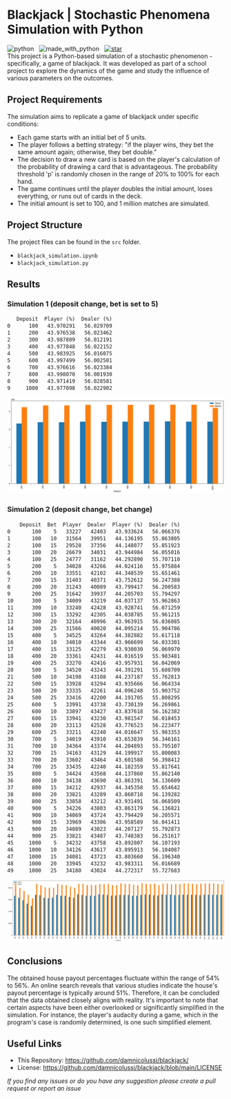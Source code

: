 # Blackjack | Stochastic Phenomena Simulation with Python
![python](https://img.shields.io/badge/Python-3776AB?style=for-the-badge&logo=python&logoColor=white) &nbsp;
<img src="http://ForTheBadge.com/images/badges/made-with-python.svg" alt="made_with_python" height="28px"> &nbsp;
[![star](https://img.shields.io/static/v1?label=GIVE%20A%20STAR&message=%E2%98%85%E2%98%85%E2%98%85%E2%98%85%E2%98%85&color=ff69b4&style=for-the-badge&logo=github)](https://github.com/damnicolussi/blackjack/)
<br>
This project is a Python-based simulation of a stochastic phenomenon - specifically, a game of blackjack. It was developed as part of a school project to explore the dynamics of the game and study the influence of various parameters on the outcomes.

## Project Requirements

The simulation aims to replicate a game of blackjack under specific conditions:

- Each game starts with an initial bet of 5 units.
- The player follows a betting strategy: "if the player wins, they bet the same amount again; otherwise, they bet double."
- The decision to draw a new card is based on the player's calculation of the probability of drawing a card that is advantageous. The probability threshold 'p' is randomly chosen in the range of 20% to 100% for each hand.
- The game continues until the player doubles the initial amount, loses everything, or runs out of cards in the deck.
- The initial amount is set to 100, and 1 million matches are simulated.

## Project Structure

The project files can be found in the `src` folder.
- `blackjack_simulation.ipynb`
- `blackjack_simulation.py`

## Results

### Simulation 1 (deposit change, bet is set to 5)
```
   Deposit  Player (%)  Dealer (%)
0      100   43.970291   56.029709
1      200   43.976538   56.023462
2      300   43.987809   56.012191
3      400   43.977848   56.022152
4      500   43.983925   56.016075
5      600   43.997499   56.002501
6      700   43.976616   56.023384
7      800   43.998070   56.001930
8      900   43.971419   56.028581
9     1000   43.977098   56.022902
```

![Graph1](img/graph1.png)

### Simulation 2 (deposit change, bet change)
```
    Deposit  Bet  Player  Dealer  Player (%)  Dealer (%)
0       100    5   33227   42403   43.933624   56.066376
1       100   10   31564   39951   44.136195   55.863805
2       100   15   29528   37356   44.148077   55.851923
3       100   20   26679   34031   43.944984   56.055016
4       100   25   24777   31162   44.292890   55.707110
5       200    5   34028   43266   44.024116   55.975884
6       200   10   33551   42102   44.348539   55.651461
7       200   15   31403   40371   43.752612   56.247388
8       200   20   31243   40089   43.799417   56.200583
9       200   25   31642   39937   44.205703   55.794297
10      300    5   34009   43219   44.037137   55.962863
11      300   10   33240   42428   43.928741   56.071259
12      300   15   33292   42305   44.038785   55.961215
13      300   20   32164   40996   43.963915   56.036085
14      300   25   31566   40020   44.095214   55.904786
15      400    5   34525   43264   44.382882   55.617118
16      400   10   34010   43344   43.966699   56.033301
17      400   15   33125   42279   43.930030   56.069970
18      400   20   33361   42431   44.016519   55.983481
19      400   25   33270   42416   43.957931   56.042069
20      500    5   34520   43243   44.391291   55.608709
21      500   10   34198   43108   44.237187   55.762813
22      500   15   33928   43294   43.935666   56.064334
23      500   20   33335   42261   44.096248   55.903752
24      500   25   33416   42200   44.191705   55.808295
25      600    5   33991   43738   43.730139   56.269861
26      600   10   33897   43427   43.837618   56.162382
27      600   15   33941   43230   43.981547   56.018453
28      600   20   33113   42528   43.776523   56.223477
29      600   25   33211   42240   44.016647   55.983353
30      700    5   34019   43910   43.653839   56.346161
31      700   10   34364   43374   44.204893   55.795107
32      700   15   34163   43129   44.199917   55.800083
33      700   20   33602   43464   43.601588   56.398412
34      700   25   33435   42240   44.182359   55.817641
35      800    5   34424   43568   44.137860   55.862140
36      800   10   34138   43690   43.863391   56.136609
37      800   15   34212   42937   44.345358   55.654642
38      800   20   33821   43289   43.860718   56.139282
39      800   25   33858   43212   43.931491   56.068509
40      900    5   34226   43803   43.863179   56.136821
41      900   10   34069   43724   43.794429   56.205571
42      900   15   33969   43306   43.958589   56.041411
43      900   20   34089   43023   44.207127   55.792873
44      900   25   33821   43487   43.748383   56.251617
45     1000    5   34232   43758   43.892807   56.107193
46     1000   10   34126   43617   43.895913   56.104087
47     1000   15   34081   43723   43.803660   56.196340
48     1000   20   33945   43232   43.983311   56.016689
49     1000   25   34180   43024   44.272317   55.727683
```

![Graph2](img/graph2.png)

## Conclusions

The obtained house payout percentages fluctuate within the range of 54% to 56%. An online search reveals that various studies indicate the house's payout percentage is typically around 51%. Therefore, it can be concluded that the data obtained closely aligns with reality. It's important to note that certain aspects have been either overlooked or significantly simplified in the simulation. For instance, the player's audacity during a game, which in the program's case is randomly determined, is one such simplified element.

## Useful Links
* This Repository: https://github.com/damnicolussi/blackjack/
* License: https://github.com/damnicolussi/blackjack/blob/main/LICENSE

*If you find any issues or do you have any suggestion please create a pull request or report an issue*
